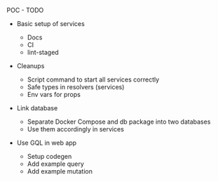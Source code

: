 POC - TODO

- Basic setup of services

  - Docs
  - CI
  - lint-staged

- Cleanups

  - Script command to start all services correctly
  - Safe types in resolvers (services)
  - Env vars for props

- Link database

  - Separate Docker Compose and db package into two databases
  - Use them accordingly in services

- Use GQL in web app
  - Setup codegen
  - Add example query
  - Add example mutation

